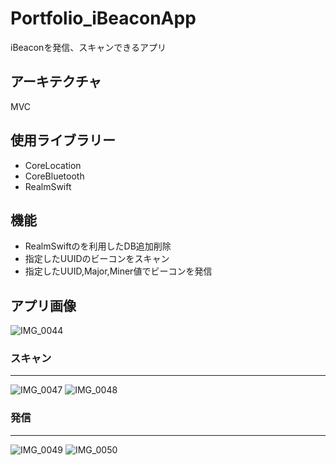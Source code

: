 # Portfolio_iBeaconApp
iBeaconを発信、スキャンできるアプリ

## アーキテクチャ
MVC

## 使用ライブラリー
* CoreLocation
* CoreBluetooth
* RealmSwift

## 機能
* RealmSwiftのを利用したDB追加削除
* 指定したUUIDのビーコンをスキャン
* 指定したUUID,Major,Miner値でビーコンを発信

## アプリ画像
![IMG_0044](https://user-images.githubusercontent.com/103569591/201919140-562389c6-c45b-4536-9d90-21e333250192.PNG)
### スキャン
---
![IMG_0047](https://user-images.githubusercontent.com/103569591/201919242-d541ccac-a909-4059-b091-43ae88a3622e.PNG)
![IMG_0048](https://user-images.githubusercontent.com/103569591/201919402-01bc7f0d-1090-4b81-8770-8f9c6df57f68.PNG)
### 発信
---
![IMG_0049](https://user-images.githubusercontent.com/103569591/201919454-766b0cb2-3f80-44b0-9340-90d878d31d9d.PNG)
![IMG_0050](https://user-images.githubusercontent.com/103569591/201919518-8120dda0-965c-47d3-ada8-16eb92fa999d.PNG)
